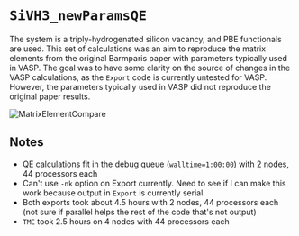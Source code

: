 # `SiVH3_newParamsQE`

The system is a triply-hydrogenated silicon vacancy, and PBE functionals are used. This set of calculations was an aim to reproduce the matrix elements from the original Barmparis paper with parameters typically used in VASP. The goal was to have some clarity on the source of changes in the VASP calculations, as the `Export` code is currently untested for VASP. However, the parameters typically used in VASP did not reproduce the original paper results. 

![MatrixElementCompare](https://user-images.githubusercontent.com/32521892/130630677-0855e2c6-8af0-4c34-a8af-a025c1ecb216.png)

## Notes

* QE calculations fit in the debug queue (`walltime=1:00:00`) with 2 nodes, 44 processors each
* Can't use `-nk` option on Export currently. Need to see if I can make this work because output in `Export` is currently serial. 
* Both exports took about 4.5 hours with 2 nodes, 44 processors each (not sure if parallel helps the rest of the code that's not output)
* `TME` took 2.5 hours on 4 nodes with 44 processors each
